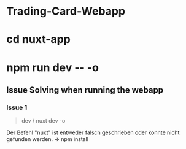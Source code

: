 # Trading-Card-Webapp

# cd nuxt-app
# npm run dev -- -o

## Issue Solving when running the webapp
### Issue 1
> dev \\
> nuxt dev -o

Der Befehl "nuxt" ist entweder falsch geschrieben oder
konnte nicht gefunden werden.
-> npm install
